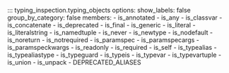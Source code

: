 ::: typing_inspection.typing_objects
    options:
      show_labels: false
      group_by_category: false
      members:
        - is_annotated
        - is_any
        - is_classvar
        - is_concatenate
        - is_deprecated
        - is_final
        - is_generic
        - is_literal
        - is_literalstring
        - is_namedtuple
        - is_never
        - is_newtype
        - is_nodefault
        - is_noreturn
        - is_notrequired
        - is_paramspec
        - is_paramspecargs
        - is_paramspeckwargs
        - is_readonly
        - is_required
        - is_self
        - is_typealias
        - is_typealiastype
        - is_typeguard
        - is_typeis
        - is_typevar
        - is_typevartuple
        - is_union
        - is_unpack
        - DEPRECATED_ALIASES
